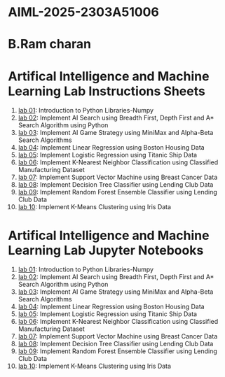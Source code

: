 # AIML-2025-2303A51006
# B.Ram charan
# Artifical Intelligence and Machine Learning Lab Instructions Sheets
1. [lab 01](https://github.com/2303a51006/AIML--2025/blob/main/Lab01_AIML.ipynb): Introduction to Python Libraries-Numpy
2. [lab 02](https://github.com/2303a51006/AIML--2025/blob/main/Lab02_AIML.ipynb): Implement AI Search using Breadth First, Depth First and A* Search Algorithm using Python
3. [lab 03](https://github.com/2303a51006/AIML--2025/blob/main/Lab03_AIML.ipynb): Implement AI Game Strategy using MiniMax and Alpha-Beta Search Algorithms
4. [lab 04](https://github.com/2303a51006/AIML--2025/blob/main/Lab04_AIML.ipynb): Implement Linear Regression using Boston Housing Data
5. [lab 05](https://github.com/2303A51034/AIML-2025/blob/main/AIML_A5.pdf): Implement Logistic Regression using Titanic Ship Data
6. [lab 06](): Implement K-Nearest Neighbor Classification using Classified Manufacturing Dataset
7. [lab 07](): Implement Support Vector Machine using Breast Cancer Data
8. [lab 08](): Implement Decision Tree Classifier using Lending Club Data
9. [lab 09](): Implement Random Forest Ensemble Classifier using Lending Club Data
10. [lab 10](): Implement K-Means Clustering using Iris Data


# Artifical Intelligence and Machine Learning Lab Jupyter Notebooks 
1. [lab 01](https://github.com/2303a51006/AIML--2025/blob/main/Lab01_AIML.ipynb): Introduction to Python Libraries-Numpy
2. [lab 02](https://github.com/2303a51006/AIML--2025/blob/main/Lab02_AIML.ipynb): Implement AI Search using Breadth First, Depth First and A* Search Algorithm using Python
3. [lab 03](https://github.com/2303a51006/AIML--2025/blob/main/Lab03_AIML.ipynb): Implement AI Game Strategy using MiniMax and Alpha-Beta Search Algorithms
4. [lab 04](https://github.com/2303a51006/AIML--2025/blob/main/Lab04_AIML.ipynb): Implement Linear Regression using Boston Housing Data
5. [lab 05](https://github.com/2303a51006/AIML--2025/blob/main/Lab05_AIML.ipynb): Implement Logistic Regression using Titanic Ship Data
6. [lab 06](): Implement K-Nearest Neighbor Classification using Classified Manufacturing Dataset
7. [lab 07](): Implement Support Vector Machine using Breast Cancer Data
8. [lab 08](): Implement Decision Tree Classifier using Lending Club Data
9. [lab 09](): Implement Random Forest Ensemble Classifier using Lending Club Data
10. [lab 10](): Implement K-Means Clustering using Iris Data
